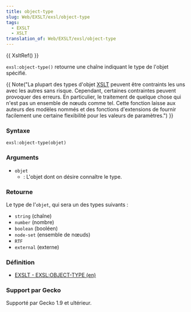 ```yaml
---
title: object-type
slug: Web/EXSLT/exsl/object-type
tags:
  - EXSLT
  - XSLT
translation_of: Web/EXSLT/exsl/object-type
---
```

{{ XsltRef() }}

`exsl:object-type()` retourne une chaîne indiquant le type de l'objet spécifié.

{{ Note("La plupart des types d\'objet <a href='\"fr/XSLT\"'>XSLT</a> peuvent être contraints les uns avec les autres sans risque. Cependant, certaines contraintes peuvent provoquer des erreurs. En particulier, le traitement de quelque chose qui n\'est pas un ensemble de nœuds comme tel. Cette fonction laisse aux auteurs des modèles nommés et des fonctions d\'extensions de fournir facilement une certaine flexibilité pour les valeurs de paramètres.") }}

### Syntaxe

    exsl:object-type(objet)

### Arguments

- `objet`
  - : L'objet dont on désire connaître le type.

### Retourne

Le type de l'`objet`, qui sera un des types suivants :

- `string` (chaîne)
- `number` (nombre)
- `boolean` (booléen)
- `node-set` (ensemble de nœuds)
- `RTF`
- `external` (externe)

### Définition

- [EXSLT - EXSL:OBJECT-TYPE (en)](http://www.exslt.org/regexp/functions/object-type/index.html)

### Support par Gecko

Supporté par Gecko 1.9 et ultérieur.
